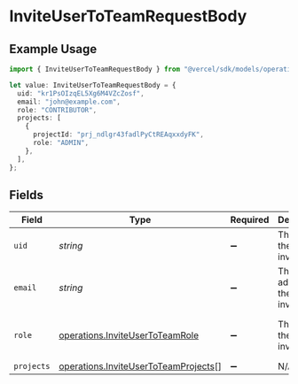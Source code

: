 # InviteUserToTeamRequestBody

## Example Usage

```typescript
import { InviteUserToTeamRequestBody } from "@vercel/sdk/models/operations/inviteusertoteam.js";

let value: InviteUserToTeamRequestBody = {
  uid: "kr1PsOIzqEL5Xg6M4VZcZosf",
  email: "john@example.com",
  role: "CONTRIBUTOR",
  projects: [
    {
      projectId: "prj_ndlgr43fadlPyCtREAqxxdyFK",
      role: "ADMIN",
    },
  ],
};
```

## Fields

| Field                                                                                        | Type                                                                                         | Required                                                                                     | Description                                                                                  | Example                                                                                      |
| -------------------------------------------------------------------------------------------- | -------------------------------------------------------------------------------------------- | -------------------------------------------------------------------------------------------- | -------------------------------------------------------------------------------------------- | -------------------------------------------------------------------------------------------- |
| `uid`                                                                                        | *string*                                                                                     | :heavy_minus_sign:                                                                           | The id of the user to invite                                                                 | kr1PsOIzqEL5Xg6M4VZcZosf                                                                     |
| `email`                                                                                      | *string*                                                                                     | :heavy_minus_sign:                                                                           | The email address of the user to invite                                                      | john@example.com                                                                             |
| `role`                                                                                       | [operations.InviteUserToTeamRole](../../models/operations/inviteusertoteamrole.md)           | :heavy_minus_sign:                                                                           | The role of the user to invite                                                               | [<br/>"MEMBER",<br/>"VIEWER"<br/>]                                                           |
| `projects`                                                                                   | [operations.InviteUserToTeamProjects](../../models/operations/inviteusertoteamprojects.md)[] | :heavy_minus_sign:                                                                           | N/A                                                                                          |                                                                                              |